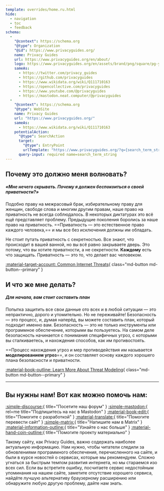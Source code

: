 ```yaml
---
template: overrides/home.ru.html
hide:
  - navigation
  - toc
  - feedback
schema:
  - 
    "@context": https://schema.org
    "@type": Organization
    "@id": https://www.privacyguides.org/
    name: Privacy Guides
    url: https://www.privacyguides.org/en/about/
    logo: https://www.privacyguides.org/en/assets/brand/png/square/pg-yellow.png
    sameAs:
      - https://twitter.com/privacy_guides
      - https://github.com/privacyguides
      - https://www.wikidata.org/wiki/Q111710163
      - https://opencollective.com/privacyguides
      - https://www.youtube.com/@privacyguides
      - https://mastodon.neat.computer/@privacyguides
  - 
    "@context": https://schema.org
    "@type": WebSite
    name: Privacy Guides
    url: "https://www.privacyguides.org/"
    sameAs:
      - https://www.wikidata.org/wiki/Q111710163
    potentialAction:
      "@type": SearchAction
      target:
        "@type": EntryPoint
        urlTemplate: "https://www.privacyguides.org/?q={search_term_string}"
      query-input: required name=search_term_string
---
```


<!-- markdownlint-disable-next-line -->
## Почему это должно меня волновать?

##### «Мне нечего скрывать. Почему я должен беспокоиться о своей приватности?»

Подобно праву на межрасовый брак, избирательному праву для женщин, свободе слова и многим другим правам, наше право на приватность не всегда соблюдалось. В некоторых диктатурах это всё ещё представляет проблему. Предыдущие поколения боролись за наше право на приватность. ==Приватность — это естественное право каждого человека,== и мы все без исключения должны им обладать.

Не стоит путать приватность с секретностью. Все знают, что происходит в вашей ванной, но вы всё равно закрываете дверь. Это потому, что вы хотите приватности, а не секретности. **Каждому** есть что защищать. Приватность — это то, что делает вас человеком.

[:material-target-account: Common Internet Threats](basics/common-threats.md){ class="md-button md-button--primary" }

## И что же мне делать?

##### Для начала, вам стоит составить план

Попытка защитить все свои данные ото всех и в любой ситуации — это непрактично, дорого и утомительно. Но не переживайте! Безопасность — это процесс, и, думая наперёд, вы можете составить план, который подходит именно вам. Безопасность — это не только инструменты или программное обеспечение, которыми вы пользуетесь. На самом деле безопасность начинается с понимания специфичных угроз, с которыми вы сталкиваетесь, и нахождения способов, как им противостоять.

==Процесс нахождения угроз и мер противодействия им называется **моделированием угроз**==, и он составляет основу каждого хорошего плана безопасности и приватности.

[:material-book-outline: Learn More About Threat Modeling](basics/threat-modeling.md){ class="md-button md-button--primary" }

---

## Вы нужны нам! Вот как можно помочь нам:

[:simple-discourse:](https://discuss.privacyguides.net/){ title="Посетите наш форум" }
[:simple-mastodon:](https://mastodon.neat.computer/@privacyguides){ rel=me title="Подпишитесь на нас в Mastodon" }
[:material-book-edit:](https://github.com/privacyguides/privacyguides.org){ title="Помогите с разработкой" }
[:material-translate:](https://matrix.to/#/#pg-i18n:aragon.sh){ title="Помогите перевести сайт" }
[:simple-matrix:](https://matrix.to/#/#privacyguides:matrix.org){ title="Напишите нам в Matrix" }
[:material-information-outline:](about/index.md){ title="Узнайте о нас больше" }
[:material-hand-coin-outline:](about/donate.md){ title="Помогите проекту материально" }

Такому сайту, как Privacy Guides, важно содержать наиболее актуальную информацию. Нам нужно, чтобы читатели следили за обновлениями программного обеспечения, перечисленного на сайте, и были в курсе новостей о сервисах, которые мы рекомендуем. Сложно угнаться за быстрым темпом развития интернета, но мы стараемся изо всех сил. Если вы встретите ошибку, посчитаете сервис недостойным упоминания на нашем сайте, заметите отсутствие хорошего сервиса, найдёте лучшую альтернативу браузерному расширению или обнаружите любую другую проблему, дайте нам знать.
